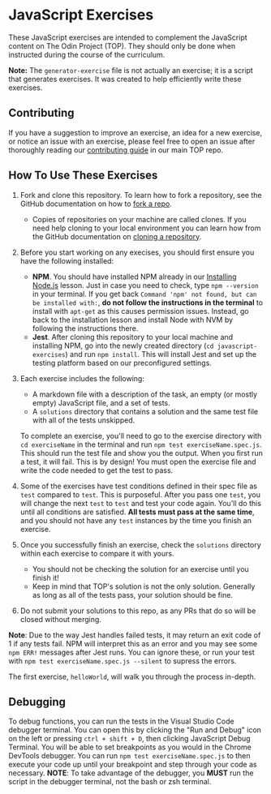 # JavaScript Exercises

These JavaScript exercises are intended to complement the JavaScript content on The Odin Project (TOP). They should only be done when instructed during the course of the curriculum.

**Note:** The `generator-exercise` file is not actually an exercise; it is a script that generates exercises. It was created to help efficiently write these exercises.

## Contributing

If you have a suggestion to improve an exercise, an idea for a new exercise, or notice an issue with an exercise, please feel free to open an issue after thoroughly reading our [contributing guide](https://github.com/TheOdinProject/theodinproject/blob/main/CONTRIBUTING.md) in our main TOP repo.

## How To Use These Exercises

1. Fork and clone this repository. To learn how to fork a repository, see the GitHub documentation on how to [fork a repo](https://docs.github.com/en/get-started/quickstart/fork-a-repo).
   - Copies of repositories on your machine are called clones. If you need help cloning to your local environment you can learn how from the GitHub documentation on [cloning a repository](https://docs.github.com/en/github/creating-cloning-and-archiving-repositories/cloning-a-repository-from-github/cloning-a-repository).
2. Before you start working on any execises, you should first ensure you have the following installed:
   - **NPM**. You should have installed NPM already in our [Installing Node.js](https://www.theodinproject.com/paths/foundations/courses/foundations/lessons/installing-node-js) lesson. Just in case you need to check, type `npm --version` in your terminal. If you get back `Command 'npm' not found, but can be installed with:`, **do not follow the instructions in the terminal** to install with `apt-get` as this causes permission issues. Instead, go back to the installation lesson and install Node with NVM by following the instructions there.
   - **Jest**. After cloning this repository to your local machine and installing NPM, go into the newly created directory (`cd javascript-exercises`) and run `npm install`. This will install Jest and set up the testing platform based on our preconfigured settings.
3. Each exercise includes the following:

   - A markdown file with a description of the task, an empty (or mostly empty) JavaScript file, and a set of tests.
   - A `solutions` directory that contains a solution and the same test file with all of the tests unskipped.

   To complete an exercise, you'll need to go to the exercise directory with `cd exerciseName` in the terminal and run `npm test exerciseName.spec.js`. This should run the test file and show you the output. When you first run a test, it will fail. This is by design! You must open the exercise file and write the code needed to get the test to pass.

4. Some of the exercises have test conditions defined in their spec file as `test` compared to `test`. This is purposeful. After you pass one `test`, you will change the next `test` to `test` and test your code again. You'll do this until all conditions are satisfied. **All tests must pass at the same time**, and you should not have any `test` instances by the time you finish an exercise.
5. Once you successfully finish an exercise, check the `solutions` directory within each exercise to compare it with yours.
   - You should not be checking the solution for an exercise until you finish it!
   - Keep in mind that TOP's solution is not the only solution. Generally as long as all of the tests pass, your solution should be fine.
6. Do not submit your solutions to this repo, as any PRs that do so will be closed without merging.

**Note**: Due to the way Jest handles failed tests, it may return an exit code of 1 if any tests fail. NPM will interpret this as an error and you may see some `npm ERR!` messages after Jest runs. You can ignore these, or run your test with `npm test exerciseName.spec.js --silent` to supress the errors.

The first exercise, `helloWorld`, will walk you through the process in-depth.

## Debugging

To debug functions, you can run the tests in the Visual Studio Code debugger terminal. You can open this by clicking the "Run and Debug" icon on the left or pressing `ctrl + shift + D`, then clicking JavaScript Debug Terminal. You will be able to set breakpoints as you would in the Chrome DevTools debugger. You can run `npm test exerciseName.spec.js` to then execute your code up until your breakpoint and step through your code as necessary. **NOTE**: To take advantage of the debugger, you **MUST** run the script in the debugger terminal, not the bash or zsh terminal.
